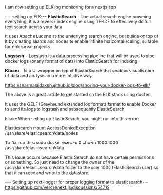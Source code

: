 I am now setting up ELK log monitoring for a nextjs app


--- setting up ELK---
**ElasticSearch** - The actual search engine powering everything, it is a reverse index engine using TF-IDF to effectively do full text search across your data

It uses Apache Lucene as the underlying search engine, but builds on top of it by creating shards and nodes to enable infinite horizontal scaling, suitable for enterprise projects.

**Logstash** - Logstash is a data processing pipeline that will be used to pipe docker logs (or any format of data) into ElasticSearch for indexing

**Kibana** - Is a UI wrapper on top of ElasticSearch that enables visualisation of data and analysis in a more intuitive way.

https://sharmarajdaksh.github.io/blog/shoving-your-docker-logs-to-elk/

The above is a great article to get started on the ELK stack using docker.

It uses the GELF (Greyhound extended log format) format to enable Docker to send its logs to logstash and subsequently ElasticSearch

Issue: When setting up ElasticSearch, you might run into this error:

Elasticsearch mount AccessDeniedException /usr/share/elasticsearch/data/nodes

To fix, run this: sudo docker exec -u 0 <containerId> chown 1000:1000 /usr/share/elasticsearch/data

This issue occurs because Elastic Search do not have certain permissions or something. So just need to change the owner of the /usr/share/elasticsearch/data folder to the user 1000 (ElasticSearch user) so that it can read and write to the datastore.


--- Setting up next-logger for proper logging format to elasticsearch---
https://github.com/vercel/next.js/discussions/54719
